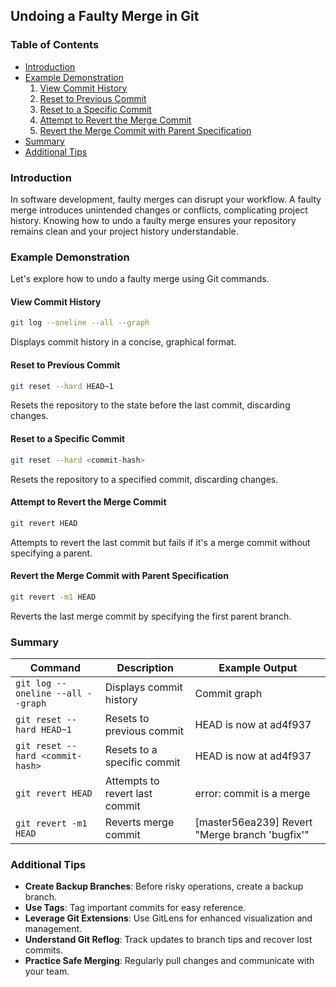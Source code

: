 ## Undoing a Faulty Merge in Git
### Table of Contents
- [Introduction](#introduction)
- [Example Demonstration](#example-demonstration)
  1. [View Commit History](#view-commit-history)
  2. [Reset to Previous Commit](#reset-to-previous-commit)
  3. [Reset to a Specific Commit](#reset-to-a-specific-commit)
  4. [Attempt to Revert the Merge Commit](#attempt-to-revert-the-merge-commit)
  5. [Revert the Merge Commit with Parent Specification](#revert-the-merge-commit-with-parent-specification)
- [Summary](#summary)
- [Additional Tips](#additional-tips)

### Introduction
In software development, faulty merges can disrupt your workflow. A faulty merge introduces unintended changes or conflicts, complicating project history. Knowing how to undo a faulty merge ensures your repository remains clean and your project history understandable.

### Example Demonstration
Let's explore how to undo a faulty merge using Git commands.

#### View Commit History
```bash
git log --oneline --all --graph
```
Displays commit history in a concise, graphical format.

#### Reset to Previous Commit
```bash
git reset --hard HEAD~1
```
Resets the repository to the state before the last commit, discarding changes.

#### Reset to a Specific Commit
```bash
git reset --hard <commit-hash>
```
Resets the repository to a specified commit, discarding changes.

#### Attempt to Revert the Merge Commit
```bash
git revert HEAD
```
Attempts to revert the last commit but fails if it's a merge commit without specifying a parent.

#### Revert the Merge Commit with Parent Specification
```bash
git revert -m1 HEAD
```
Reverts the last merge commit by specifying the first parent branch.

### Summary

| Command | Description | Example Output |
| --- | --- | --- |
| `git log --oneline --all --graph` | Displays commit history | Commit graph |
| `git reset --hard HEAD~1` | Resets to previous commit | HEAD is now at ad4f937 |
| `git reset --hard <commit-hash>` | Resets to a specific commit | HEAD is now at ad4f937 |
| `git revert HEAD` | Attempts to revert last commit | error: commit <hash> is a merge |
| `git revert -m1 HEAD` | Reverts merge commit | [master56ea239] Revert "Merge branch 'bugfix'" |

### Additional Tips
- **Create Backup Branches**: Before risky operations, create a backup branch.
- **Use Tags**: Tag important commits for easy reference.
- **Leverage Git Extensions**: Use GitLens for enhanced visualization and management.
- **Understand Git Reflog**: Track updates to branch tips and recover lost commits.
- **Practice Safe Merging**: Regularly pull changes and communicate with your team.
